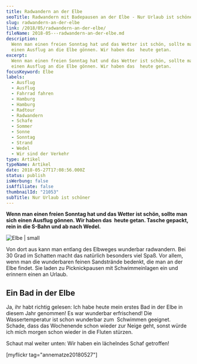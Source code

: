 ```yaml
---
title: Radwandern an der Elbe
seoTitle: Radwandern mit Badepausen an der Elbe - Nur Urlaub ist schöner
slug: radwandern-an-der-elbe
link: /2018/05/radwandern-an-der-elbe/
fileName: 2018-05---radwandern-an-der-elbe.md
description:
  Wenn man einen freien Sonntag hat und das Wetter ist schön, sollte man sich
  einen Ausflug an die Elbe gönnen. Wir haben das  heute getan.
excerpt:
  Wenn man einen freien Sonntag hat und das Wetter ist schön, sollte man sich
  einen Ausflug an die Elbe gönnen. Wir haben das  heute getan.
focusKeyword: Elbe
labels:
  - Ausflug
  - Ausflug
  - Fahrrad fahren
  - Hamburg
  - Hamburg
  - Radtour
  - Radwandern
  - Schafe
  - Sommer
  - Sonne
  - Sonntag
  - Strand
  - Wedel
  - Wir sind der Verkehr
type: Artikel
typeName: Artikel
date: 2018-05-27T17:08:56.000Z
status: publish
isWerbung: false
isAffiliate: false
thumbnailId: "21053"
subTitle: Nur Urlaub ist schöner
---
```


<strong>Wenn man einen freien Sonntag hat und das Wetter ist schön, sollte man
sich einen Ausflug gönnen. Wir haben das  heute getan. Tasche gepackt, rein in
die S-Bahn und ab nach Wedel.</strong>

![Elbe | small](http://cardamonchai.com/wp-content/uploads/2018/05/42341403842_58ebdcefb6_z-200x183.jpg)

Von dort aus kann man entlang des Elbweges wunderbar radwandern. Bei 30 Grad im
Schatten macht das natürlich besonders viel Spaß. Vor allem, wenn man die
wunderbaren feinen Sandstrände bedenkt, die man an der Elbe findet. Sie laden zu
Picknickpausen mit Schwimmeinlagen ein und erinnern einen an Urlaub.

## Ein Bad in der Elbe

Ja, ihr habt richtig gelesen: Ich habe heute mein erstes Bad in der Elbe in
diesem Jahr genommen! Es war wunderbar erfrischend! Die Wassertemperatur ist
schon wunderbar zum  Schwimmen geeignet. Schade, dass das Wochenende schon
wieder zur Neige geht, sonst würde ich mich morgen schon wieder in die Fluten
stürzen.

Schaut mal weiter unten: Wir haben ein lächelndes Schaf getroffen!

[myflickr tag="annematze20180527"]

